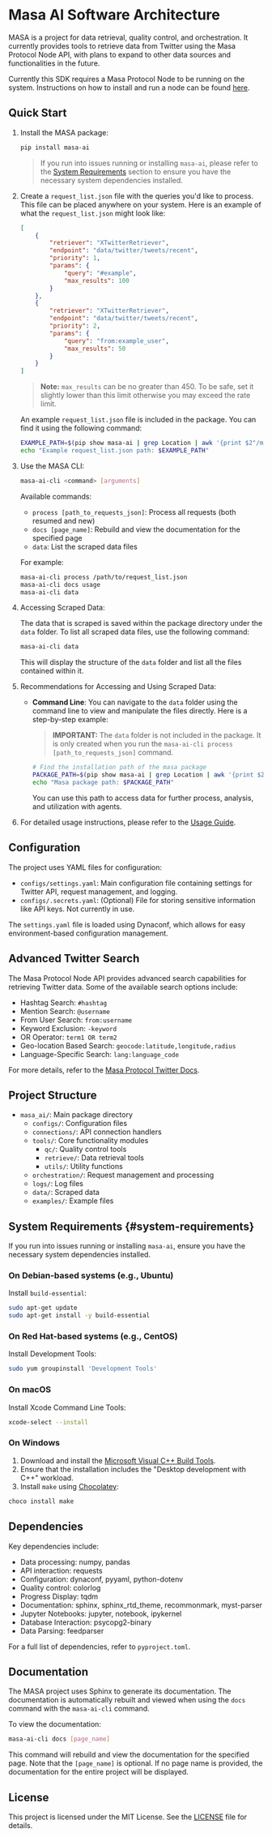 # Masa AI Software Architecture

MASA is a project for data retrieval, quality control, and orchestration. It currently provides tools to retrieve data from Twitter using the Masa Protocol Node API, with plans to expand to other data sources and functionalities in the future.

Currently this SDK requires a Masa Protocol Node to be running on the system. Instructions on how to install and run a node can be found [here](https://developers.masa.ai/docs/welcome-to-masa/#masa-protocol).

## Quick Start

1. Install the MASA package:

   ```bash
   pip install masa-ai
   ```

   > If you run into issues running or installing `masa-ai`, please refer to the [System Requirements](#system-requirements) section to ensure you have the necessary system dependencies installed.

2. Create a `request_list.json` file with the queries you'd like to process. This file can be placed anywhere on your system. Here is an example of what the `request_list.json` might look like:

   ```json
   [
       {
           "retriever": "XTwitterRetriever",
           "endpoint": "data/twitter/tweets/recent",
           "priority": 1,
           "params": {
               "query": "#example",
               "max_results": 100
           }
       },
       {
           "retriever": "XTwitterRetriever",
           "endpoint": "data/twitter/tweets/recent",
           "priority": 2,
           "params": {
               "query": "from:example_user",
               "max_results": 50
           }
       }
   ]
   ```

   > **Note:** `max_results` can be no greater than 450.  To be safe, set it slightly lower than this limit otherwise you may exceed the rate limit.

   An example `request_list.json` file is included in the package. You can find it using the following command:

   ```bash
   EXAMPLE_PATH=$(pip show masa-ai | grep Location | awk '{print $2"/masa_ai/request_list.json"}')
   echo "Example request_list.json path: $EXAMPLE_PATH"
   ```

3. Use the MASA CLI:

   ```bash
   masa-ai-cli <command> [arguments]
   ```

   Available commands:
   - `process [path_to_requests_json]`: Process all requests (both resumed and new)
   - `docs [page_name]`: Rebuild and view the documentation for the specified page
   - `data`: List the scraped data files

   For example:

   ```bash
   masa-ai-cli process /path/to/request_list.json
   masa-ai-cli docs usage
   masa-ai-cli data
   ```

4. Accessing Scraped Data:

   The data that is scraped is saved within the package directory under the `data` folder. To list all scraped data files, use the following command:

   ```bash
   masa-ai-cli data
   ```

   This will display the structure of the `data` folder and list all the files contained within it.

5. Recommendations for Accessing and Using Scraped Data:

   - **Command Line**: You can navigate to the `data` folder using the command line to view and manipulate the files directly. Here is a step-by-step example:

     > **IMPORTANT:** The `data` folder is not included in the package. It is only created when you run the `masa-ai-cli process [path_to_requests_json]` command.

     ```bash
     # Find the installation path of the masa package
     PACKAGE_PATH=$(pip show masa-ai | grep Location | awk '{print $2"/masa_ai"}')
     echo "Masa package path: $PACKAGE_PATH"
     ```

     You can use this path to access data for further process, analysis, and utilization with agents.

6. For detailed usage instructions, please refer to the [Usage Guide](usage.rst).

## Configuration

The project uses YAML files for configuration:

- `configs/settings.yaml`: Main configuration file containing settings for Twitter API, request management, and logging.
- `configs/.secrets.yaml`: (Optional) File for storing sensitive information like API keys. Not currently in use.

The `settings.yaml` file is loaded using Dynaconf, which allows for easy environment-based configuration management.

## Advanced Twitter Search

The Masa Protocol Node API provides advanced search capabilities for retrieving Twitter data. Some of the available search options include:

- Hashtag Search: `#hashtag`
- Mention Search: `@username`
- From User Search: `from:username`
- Keyword Exclusion: `-keyword`
- OR Operator: `term1 OR term2`
- Geo-location Based Search: `geocode:latitude,longitude,radius`
- Language-Specific Search: `lang:language_code`

For more details, refer to the [Masa Protocol Twitter Docs](xtwitter_advanced.rst).

## Project Structure

- `masa_ai/`: Main package directory
  - `configs/`: Configuration files
  - `connections/`: API connection handlers
  - `tools/`: Core functionality modules
    - `qc/`: Quality control tools
    - `retrieve/`: Data retrieval tools
    - `utils/`: Utility functions
  - `orchestration/`: Request management and processing
  - `logs/`: Log files
  - `data/`: Scraped data
  - `examples/`: Example files

## System Requirements {#system-requirements}

If you run into issues running or installing `masa-ai`, ensure you have the necessary system dependencies installed.

### On Debian-based systems (e.g., Ubuntu)

Install `build-essential`:

```bash
sudo apt-get update
sudo apt-get install -y build-essential
```

### On Red Hat-based systems (e.g., CentOS)

Install Development Tools:

```bash
sudo yum groupinstall 'Development Tools'
```

### On macOS

Install Xcode Command Line Tools:

```bash
xcode-select --install
```

### On Windows

1. Download and install the [Microsoft Visual C++ Build Tools](https://visualstudio.microsoft.com/visual-cpp-build-tools/).
2. Ensure that the installation includes the "Desktop development with C++" workload.
3. Install `make` using [Chocolatey](https://chocolatey.org/):

```bash
choco install make
```

## Dependencies

Key dependencies include:

- Data processing: numpy, pandas
- API interaction: requests
- Configuration: dynaconf, pyyaml, python-dotenv
- Quality control: colorlog
- Progress Display: tqdm
- Documentation: sphinx, sphinx_rtd_theme, recommonmark, myst-parser
- Jupyter Notebooks: jupyter, notebook, ipykernel
- Database Interaction: psycopg2-binary
- Data Parsing: feedparser

For a full list of dependencies, refer to `pyproject.toml`.

## Documentation

The MASA project uses Sphinx to generate its documentation. The documentation is automatically rebuilt and viewed when using the `docs` command with the `masa-ai-cli` command.

To view the documentation:

```bash
masa-ai-cli docs [page_name]
```

This command will rebuild and view the documentation for the specified page. Note that the `[page_name]` is optional. If no page name is provided, the documentation for the entire project will be displayed.

## License

This project is licensed under the MIT License. See the [LICENSE](../../LICENSE) file for details.
